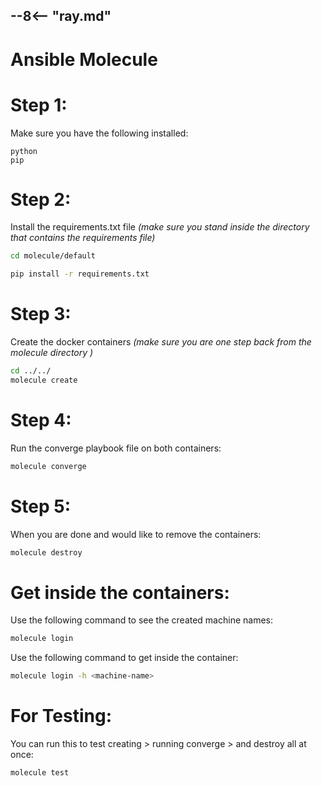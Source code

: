 --8<-- "ray.md"
---

# Ansible Molecule 

# Step 1:

Make sure you have the following installed:

```
python
pip
```

# Step 2:

Install the requirements.txt file _(make sure you stand inside the directory that contains the requirements file)_

```bash
cd molecule/default

pip install -r requirements.txt
```

# Step 3:

Create the docker containers _(make sure you are one step back from the molecule directory )_

```bash
cd ../../
molecule create
```

# Step 4:

Run the converge playbook file on both containers:

```bash
molecule converge
```

# Step 5:

When you are done and would like to remove the containers:

```bash
molecule destroy
```

# Get inside the containers:

Use the following command to see the created machine names:

```bash
molecule login
```

Use the following command to get inside the container:

```bash
molecule login -h <machine-name>
```

# For Testing:

You can run this to test creating > running converge > and destroy all at once:

```bash
molecule test
```
